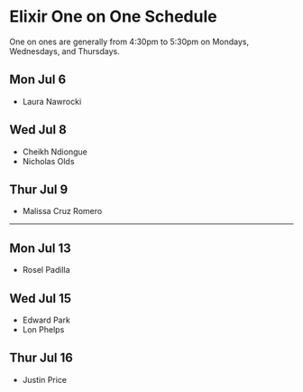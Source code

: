 # Elixir One on One Schedule

One on ones are generally from 4:30pm to 5:30pm on Mondays, Wednesdays, and Thursdays.

## Mon Jul 6

- Laura Nawrocki

## Wed Jul 8

- Cheikh Ndiongue
- Nicholas Olds

## Thur Jul 9

- Malissa Cruz Romero

---

## Mon Jul 13

- Rosel Padilla

## Wed Jul 15

- Edward Park
- Lon Phelps

## Thur Jul 16

- Justin Price
